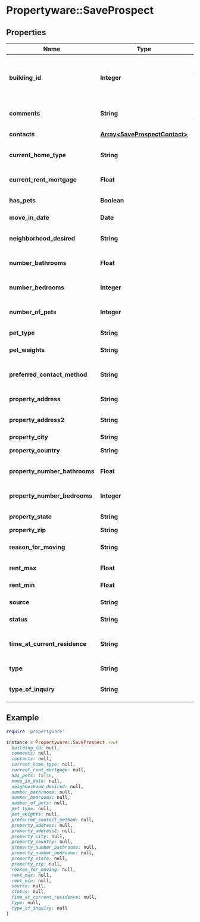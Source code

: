 # Propertyware::SaveProspect

## Properties

| Name | Type | Description | Notes |
| ---- | ---- | ----------- | ----- |
| **building_id** | **Integer** | Unique identifier of the building associated with the prospect. | [optional] |
| **comments** | **String** | This is a description of the Prospect. | [optional] |
| **contacts** | [**Array&lt;SaveProspectContact&gt;**](SaveProspectContact.md) | Prospect contacts. | [optional] |
| **current_home_type** | **String** | Prospect Current Home Type. | [optional] |
| **current_rent_mortgage** | **Float** | Prospect Current Home Mortgage. | [optional] |
| **has_pets** | **Boolean** | Prospect Has Pets. | [optional] |
| **move_in_date** | **Date** | Prospect Move In Date. | [optional] |
| **neighborhood_desired** | **String** | Prospect Neighborhood Desired. | [optional] |
| **number_bathrooms** | **Float** | Prospect Number Of Bathrooms. | [optional] |
| **number_bedrooms** | **Integer** | Prospect Number Of Bedrooms. | [optional] |
| **number_of_pets** | **Integer** | Prospect Number Of Pets. | [optional] |
| **pet_type** | **String** | Prospect Pet Type. | [optional] |
| **pet_weights** | **String** | Prospect Pet Weights. | [optional] |
| **preferred_contact_method** | **String** | Prospect Preferred Contact Method. | [optional] |
| **property_address** | **String** | Property Address. | [optional] |
| **property_address2** | **String** | Property Address Continued. | [optional] |
| **property_city** | **String** | Property City. | [optional] |
| **property_country** | **String** | Property Country. | [optional] |
| **property_number_bathrooms** | **Float** | Property Number Of Bath rooms. | [optional] |
| **property_number_bedrooms** | **Integer** | Property Number Of Bedrooms. | [optional] |
| **property_state** | **String** | Property State. | [optional] |
| **property_zip** | **String** | Property Zip. | [optional] |
| **reason_for_moving** | **String** | Prospect Reason For Moving. | [optional] |
| **rent_max** | **Float** | Prospect Rent Maximum. | [optional] |
| **rent_min** | **Float** | Prospect Rent Minimum. | [optional] |
| **source** | **String** | Prospect Source. | [optional] |
| **status** | **String** | Prospect Status. | [optional] |
| **time_at_current_residence** | **String** | Prospect Time At Current Residence. | [optional] |
| **type** | **String** | Prospect Type. | [optional] |
| **type_of_inquiry** | **String** | Prospect Type Of Inquiry. | [optional] |

## Example

```ruby
require 'propertyware'

instance = Propertyware::SaveProspect.new(
  building_id: null,
  comments: null,
  contacts: null,
  current_home_type: null,
  current_rent_mortgage: null,
  has_pets: false,
  move_in_date: null,
  neighborhood_desired: null,
  number_bathrooms: null,
  number_bedrooms: null,
  number_of_pets: null,
  pet_type: null,
  pet_weights: null,
  preferred_contact_method: null,
  property_address: null,
  property_address2: null,
  property_city: null,
  property_country: null,
  property_number_bathrooms: null,
  property_number_bedrooms: null,
  property_state: null,
  property_zip: null,
  reason_for_moving: null,
  rent_max: null,
  rent_min: null,
  source: null,
  status: null,
  time_at_current_residence: null,
  type: null,
  type_of_inquiry: null
)
```

